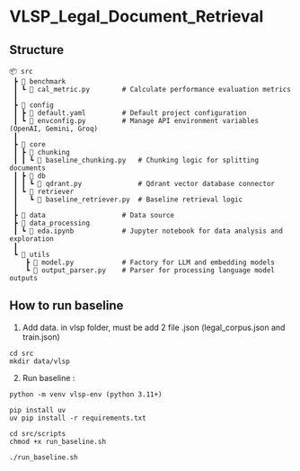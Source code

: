 # VLSP_Legal_Document_Retrieval

## Structure 
```
📦 src
 ┣ 📂 benchmark
 ┃ ┗ 📜 cal_metric.py        # Calculate performance evaluation metrics
 ┃
 ┣ 📂 config
 ┃ ┣ 📜 default.yaml         # Default project configuration
 ┃ ┗ 📜 envconfig.py         # Manage API environment variables (OpenAI, Gemini, Groq)
 ┃
 ┣ 📂 core
 ┃ ┣ 📂 chunking
 ┃ ┃ ┗ 📜 baseline_chunking.py   # Chunking logic for splitting documents
 ┃ ┣ 📂 db
 ┃ ┃ ┗ 📜 qdrant.py              # Qdrant vector database connector
 ┃ ┗ 📂 retriever
 ┃   ┗ 📜 baseline_retriever.py  # Baseline retrieval logic
 ┃
 ┣ 📂 data                   # Data source 
 ┣ 📂 data_processing
 ┃ ┗ 📜 eda.ipynb            # Jupyter notebook for data analysis and exploration
 ┃
 ┗ 📂 utils
    ┣ 📜 model.py            # Factory for LLM and embedding models
    ┗ 📜 output_parser.py    # Parser for processing language model outputs
```


## How to run baseline 


1. Add data. in vlsp folder, must be add 2 file .json (legal_corpus.json and train.json)
```
cd src
mkdir data/vlsp 
```


2. Run baseline : 
```
python -m venv vlsp-env (python 3.11+)

pip install uv 
uv pip install -r requirements.txt

cd src/scripts 
chmod +x run_baseline.sh 

./run_baseline.sh
```


